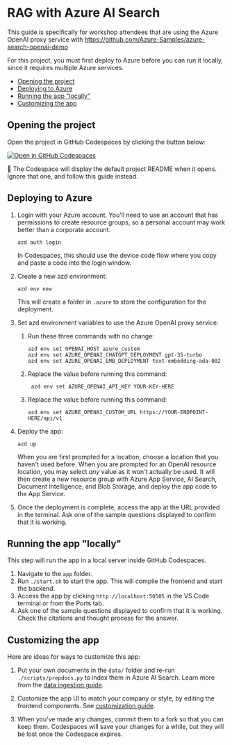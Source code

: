 
# RAG with Azure AI Search

This guide is specifically for workshop attendees that are using the Azure OpenAI proxy service
with https://github.com/Azure-Samples/azure-search-openai-demo

For this project, you must first deploy to Azure before you can run it locally, since it requires multiple Azure services.

* [Opening the project](#opening-the-project)
* [Deploying to Azure](#deploying-to-azure)
* [Running the app "locally"](#running-the-app-locally)
* [Customizing the app](#customizing-the-app)

## Opening the project

Open the project in GitHub Codespaces by clicking the button below:

[![Open in GitHub Codespaces](https://github.com/codespaces/badge.svg)](https://github.com/codespaces/new?hide_repo_select=true&ref=main&repo=599293758&machine=standardLinux32gb&devcontainer_path=.devcontainer%2Fdevcontainer.json&location=WestUs2)

👀 The Codespace will display the default project README when it opens. Ignore that one, and follow this guide instead.

## Deploying to Azure

1. Login with your Azure account. You'll need to use an account that has permissions to create resource groups, so a personal account may work better than a corporate account.

    ```shell
    azd auth login
    ```

    In Codespaces, this should use the device code flow where you copy and paste a code into the login window.

2. Create a new azd environment:

    ```shell
    azd env new
    ```

    This will create a folder in `.azure` to store the configuration for the deployment.

3. Set azd environment variables to use the Azure OpenAI proxy service:

    1. Run these three commands with no change:
       
        ```shell
        azd env set OPENAI_HOST azure_custom
        azd env set AZURE_OPENAI_CHATGPT_DEPLOYMENT gpt-35-turbo
        azd env set AZURE_OPENAI_EMB_DEPLOYMENT text-embedding-ada-002
        ```

    2. Replace the value before running this command:
  
       ```shell
        azd env set AZURE_OPENAI_API_KEY YOUR-KEY-HERE
        ```

    3. Replace the value before running this command:
        
        ```shell
        azd env set AZURE_OPENAI_CUSTOM_URL https://YOUR-ENDPOINT-HERE/api/v1
        ```
  
4. Deploy the app:

    ```shell
    azd up
    ```

    When you are first prompted for a location, choose a location that you haven't used before.
    When you are prompted for an OpenAI resource location, you may select *any* value as it won't actually be used.
    It will then create a new resource group with Azure App Service, AI Search, Document Intelligence, and Blob Storage,
    and deploy the app code to the App Service.

5. Once the deployment is complete, access the app at the URL provided in the terminal. Ask one of the sample questions displayed to confirm that it is working.

## Running the app "locally"

This step will run the app in a local server inside GitHub Codespaces.

1. Navigate to the `app` folder.
2. Run `./start.sh` to start the app. This will compile the frontend and start the backend.
3. Access the app by clicking `http://localhost:50505` in the VS Code terminal or from the Ports tab.
4. Ask one of the sample questions displayed to confirm that it is working. Check the citations and thought process for the answer.

## Customizing the app

Here are ideas for ways to customize this app:

1. Put your own documents in the `data/` folder and re-run `./scripts/prepdocs.py` to index them in Azure AI Search. Learn more from the [data ingestion guide](https://github.com/Azure-Samples/azure-search-openai-demo/blob/main/docs/data_ingestion.md).

2. Customize the app UI to match your company or style, by editing the frontend components. See [customization guide](https://github.com/Azure-Samples/azure-search-openai-demo/blob/main/docs/customization.md#customizing-the-ui).

3. When you've made any changes, commit them to a fork so that you can keep them. Codespaces will save your changes for a while, but they will be lost once the Codespace expires.

